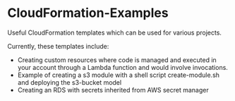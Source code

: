 # CloudFormation-Examples
Useful CloudFormation templates which can be used for various projects. 

Currently, these templates include:
* Creating custom resources where code is managed and executed in your account through a Lambda function and would involve invocations.
* Example of creating a s3 module with a shell script create-module.sh and deploying the s3-bucket model
* Creating an RDS with secrets inherited from AWS secret manager
